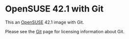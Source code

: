 # OpenSUSE 42.1 with Git

This an [OpenSUSE](https://hub.docker.com/r/opensuse) 42.1 image with Git.

Please see the [Git](https://git-scm.com/about/free-and-open-source) page for licensing information about Git.
 